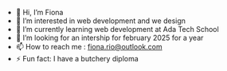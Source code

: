 - 👋 Hi, I’m Fiona
- 👀 I’m interested in web development and we design
- 🌱 I’m currently learning web development at Ada Tech School
- 💞️ I’m looking for an intership for february 2025 for a year
- 📫 How to reach me : fiona.rio@outlook.com
- ⚡ Fun fact: I have a butchery diploma
